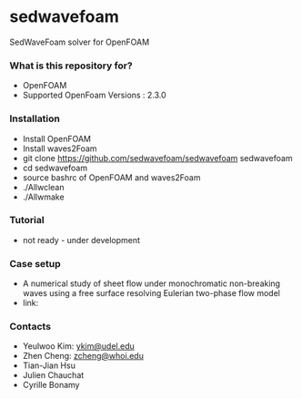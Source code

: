 # sedwavefoam
SedWaveFoam solver for OpenFOAM 

### What is this repository for? ###
* OpenFOAM
* Supported OpenFoam Versions : 2.3.0

### Installation ###
* Install OpenFOAM
* Install waves2Foam
* git clone https://github.com/sedwavefoam/sedwavefoam sedwavefoam
* cd sedwavefoam
* source bashrc of OpenFOAM and waves2Foam
* ./Allwclean
* ./Allwmake

### Tutorial ###
* not ready - under development

### Case setup ###
* A numerical study of sheet flow under monochromatic non-breaking waves using a free surface resolving Eulerian two-phase flow model
* link:

### Contacts ###
* Yeulwoo Kim: ykim@udel.edu
* Zhen Cheng: zcheng@whoi.edu
* Tian-Jian Hsu
* Julien Chauchat
* Cyrille Bonamy

